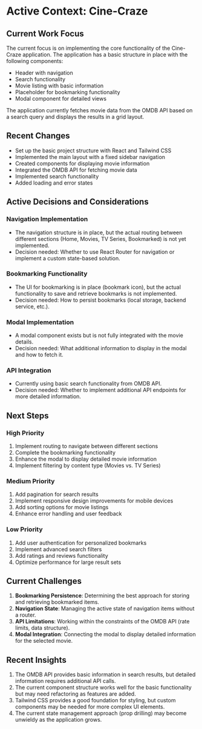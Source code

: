 # Active Context: Cine-Craze

## Current Work Focus

The current focus is on implementing the core functionality of the Cine-Craze application. The application has a basic structure in place with the following components:

- Header with navigation
- Search functionality
- Movie listing with basic information
- Placeholder for bookmarking functionality
- Modal component for detailed views

The application currently fetches movie data from the OMDB API based on a search query and displays the results in a grid layout.

## Recent Changes

- Set up the basic project structure with React and Tailwind CSS
- Implemented the main layout with a fixed sidebar navigation
- Created components for displaying movie information
- Integrated the OMDB API for fetching movie data
- Implemented search functionality
- Added loading and error states

## Active Decisions and Considerations

### Navigation Implementation

- The navigation structure is in place, but the actual routing between different sections (Home, Movies, TV Series, Bookmarked) is not yet implemented.
- Decision needed: Whether to use React Router for navigation or implement a custom state-based solution.

### Bookmarking Functionality

- The UI for bookmarking is in place (bookmark icon), but the actual functionality to save and retrieve bookmarks is not implemented.
- Decision needed: How to persist bookmarks (local storage, backend service, etc.).

### Modal Implementation

- A modal component exists but is not fully integrated with the movie details.
- Decision needed: What additional information to display in the modal and how to fetch it.

### API Integration

- Currently using basic search functionality from OMDB API.
- Decision needed: Whether to implement additional API endpoints for more detailed information.

## Next Steps

### High Priority

1. Implement routing to navigate between different sections
2. Complete the bookmarking functionality
3. Enhance the modal to display detailed movie information
4. Implement filtering by content type (Movies vs. TV Series)

### Medium Priority

1. Add pagination for search results
2. Implement responsive design improvements for mobile devices
3. Add sorting options for movie listings
4. Enhance error handling and user feedback

### Low Priority

1. Add user authentication for personalized bookmarks
2. Implement advanced search filters
3. Add ratings and reviews functionality
4. Optimize performance for large result sets

## Current Challenges

1. **Bookmarking Persistence**: Determining the best approach for storing and retrieving bookmarked items.
2. **Navigation State**: Managing the active state of navigation items without a router.
3. **API Limitations**: Working within the constraints of the OMDB API (rate limits, data structure).
4. **Modal Integration**: Connecting the modal to display detailed information for the selected movie.

## Recent Insights

1. The OMDB API provides basic information in search results, but detailed information requires additional API calls.
2. The current component structure works well for the basic functionality but may need refactoring as features are added.
3. Tailwind CSS provides a good foundation for styling, but custom components may be needed for more complex UI elements.
4. The current state management approach (prop drilling) may become unwieldy as the application grows.
